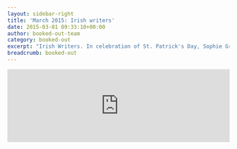 ```yaml
---
layout: sidebar-right
title: 'March 2015: Irish writers'
date: 2015-03-01 09:33:10+00:00
author: booked-out-team
category: booked-out
excerpt: "Irish Writers. In celebration of St. Patrick's Day, Sophie Green and guests discuss titles by Irish Writers available through Suffolk Libraries including <cite>Amongst Women</cite> by John McGahern, <cite>History of the Rain</cite> by Niall Williams, <cite>Nora Webster</cite> by Colm Toibin and <cite>The Butcher Boy</cite> by Patrick McCabe."
breadcrumb: booked-out
---
```

<iframe width="100%" height="166" scrolling="no" frameborder="no" src="https://w.soundcloud.com/player/?url=https%3A//api.soundcloud.com/tracks/197256513&amp;color=ff5500&amp;auto_play=false&amp;hide_related=false&amp;show_comments=true&amp;show_user=true&amp;show_reposts=false"></iframe>
